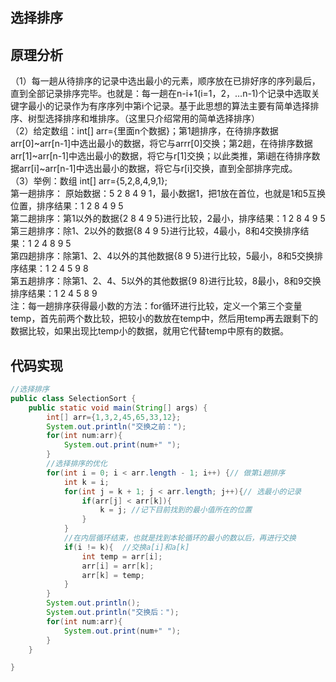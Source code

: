 ## 选择排序 
## 原理分析 
（1）每一趟从待排序的记录中选出最小的元素，顺序放在已排好序的序列最后，直到全部记录排序完毕。也就是：每一趟在n-i+1(i=1，2，…n-1)个记录中选取关键字最小的记录作为有序序列中第i个记录。基于此思想的算法主要有简单选择排序、树型选择排序和堆排序。（这里只介绍常用的简单选择排序）  
（2）给定数组：int[] arr={里面n个数据}；第1趟排序，在待排序数据arr[0]~arr[n-1]中选出最小的数据，将它与arrr[0]交换；第2趟，在待排序数据arr[1]~arr[n-1]中选出最小的数据，将它与r[1]交换；以此类推，第i趟在待排序数据arr[i]~arr[n-1]中选出最小的数据，将它与r[i]交换，直到全部排序完成。  
（3）举例：数组 int[] arr={5,2,8,4,9,1};  
第一趟排序： 原始数据：5  2  8  4  9  1，最小数据1，把1放在首位，也就是1和5互换位置，排序结果：1  2  8  4  9  5  
第二趟排序：第1以外的数据{2  8  4  9  5}进行比较，2最小，排序结果：1  2  8  4  9  5  
第三趟排序：除1、2以外的数据{8  4  9  5}进行比较，4最小，8和4交换排序结果：1  2  4  8  9  5  
第四趟排序：除第1、2、4以外的其他数据{8  9  5}进行比较，5最小，8和5交换排序结果：1  2  4  5  9  8  
第五趟排序：除第1、2、4、5以外的其他数据{9  8}进行比较，8最小，8和9交换排序结果：1  2  4  5  8  9  
注：每一趟排序获得最小数的方法：for循环进行比较，定义一个第三个变量temp，首先前两个数比较，把较小的数放在temp中，然后用temp再去跟剩下的数据比较，如果出现比temp小的数据，就用它代替temp中原有的数据。
## 代码实现 
```Java 
//选择排序
public class SelectionSort {
    public static void main(String[] args) {
        int[] arr={1,3,2,45,65,33,12};
        System.out.println("交换之前：");
        for(int num:arr){
            System.out.print(num+" ");
        }        
        //选择排序的优化
        for(int i = 0; i < arr.length - 1; i++) {// 做第i趟排序
            int k = i;
            for(int j = k + 1; j < arr.length; j++){// 选最小的记录
                if(arr[j] < arr[k]){ 
                    k = j; //记下目前找到的最小值所在的位置
                }
            }
            //在内层循环结束，也就是找到本轮循环的最小的数以后，再进行交换
            if(i != k){  //交换a[i]和a[k]
                int temp = arr[i];
                arr[i] = arr[k];
                arr[k] = temp;
            }    
        }
        System.out.println();
        System.out.println("交换后：");
        for(int num:arr){
            System.out.print(num+" ");
        }
    }

}
```
